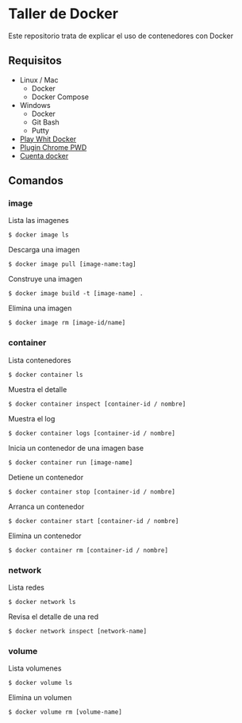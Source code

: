 #  Taller de Docker

Este repositorio trata de explicar el uso de contenedores con Docker

## Requisitos

- Linux / Mac
    - Docker
    - Docker Compose
- Windows
    - Docker
    - Git Bash
    - Putty
- [Play Whit Docker](http://play-with-docker.com)
- [Plugin Chrome PWD](https://chrome.google.com/webstore/detail/play-with-docker/kibbhpioncdhmamhflnnmfonadknnoan)
- [Cuenta docker](https://www.docker.com/)

## Comandos

### image

Lista las imagenes
```console
$ docker image ls
```

Descarga una imagen
```console
$ docker image pull [image-name:tag]
```

Construye una imagen
```console
$ docker image build -t [image-name] .
```

Elimina una imagen
```console
$ docker image rm [image-id/name]
```

### container

Lista contenedores
```console
$ docker container ls
```

Muestra el detalle
```console
$ docker container inspect [container-id / nombre]
```

Muestra el log
```console
$ docker container logs [container-id / nombre]
```

Inicia un contenedor de una imagen base
```console
$ docker container run [image-name]
```

Detiene un contenedor
```console
$ docker container stop [container-id / nombre]
```

Arranca un contenedor
```console
$ docker container start [container-id / nombre]
```

Elimina un contenedor
```console
$ docker container rm [container-id / nombre]
```

### network

Lista redes
```console
$ docker network ls
```

Revisa el detalle de una red
```console
$ docker network inspect [network-name]
```

### volume

Lista volumenes
```console
$ docker volume ls
```

Elimina un volumen
```console
$ docker volume rm [volume-name]
```
